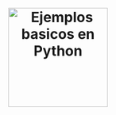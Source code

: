 ﻿<h1 align="center">
<br>
  <a href="https://github.com/Mariaredes"><img src="https://www.pngwing.com/es/free-png-hcbwh" alt="Ejemplos basicos en Python" width=200"></a>
  <br>
</h1>
